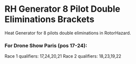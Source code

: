 # RH Generator 8 Pilot Double Eliminations Brackets
Heat Generator for 8 pilots double eliminations in RotorHazard.

### For Drone Show Paris (pos 17-24):
Race 1 qualifiers: 17,24,20,21
Race 2 qualifiers: 18,23,19,22